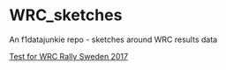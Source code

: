 # WRC_sketches
An f1datajunkie repo - sketches around WRC results data

[Test for WRC  Rally Sweden 2017](wrcTest-slides_sweden_2017.slides.html)
